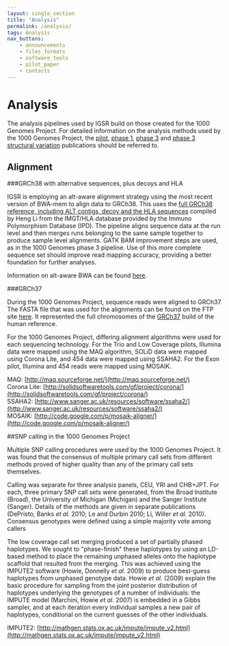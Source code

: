 ```yaml
---
layout: single_section
title: "Analysis"
permalink: /analysis/
tags: Analysis
nav_buttons:
    - announcements
    - files_formats
    - software_tools
    - pilot_paper
    - contacts
---
```


# Analysis

The analysis pipelines used by IGSR build on those created for the 1000 Genomes Project. For detailed information on the analysis methods used by the 1000 Genomes Project, the [pilot](http://www.nature.com/nature/journal/v467/n7319/full/nature09534.html), [phase 1](http://www.nature.com/nature/journal/v491/n7422/full/nature11632.html), [phase 3](http://www.nature.com/nature/journal/v526/n7571/full/nature15393.html) and [phase 3 structural variation](http://www.nature.com/nature/journal/v526/n7571/full/nature15394.html) publications should be referred to.

## Alignment

###GRCh38 with alternative sequences, plus decoys and HLA

IGSR is employing an alt-aware alignment strategy using the most recent version of BWA-mem to align data to GRCh38. This uses the [full GRCh38 reference, including ALT contigs, decoy and the HLA sequences](http://ftp.1000genomes.ebi.ac.uk/vol1/ftp/technical/reference/GRCh38_reference_genome/) compiled by Heng Li from the IMGT/HLA database provided by the Immuno Polymorphism Database (IPD).  The pipeline aligns sequence data at the run level and then merges runs belonging to the same sample together to produce sample level alignments. GATK BAM improvement steps are used, as in the 1000 Genomes phase 3 pipeline. Use of this more complete sequence set should improve read mapping accuracy, providing a better foundation for further analyses.

Information on alt-aware BWA can be found [here](https://github.com/lh3/bwa/blob/master/README-alt.md).

###GRCh37

During the 1000 Genomes Project, sequence reads were aligned to GRCh37. The FASTA file that was used for the alignments can be found on the FTP site [here](ftp://ftp.1000genomes.ebi.ac.uk/vol1/ftp/technical/reference/human_g1k_v37.fasta.gz). It represented the full chromosomes of the [GRCh37](http://www.ncbi.nlm.nih.gov/projects/genome/assembly/grc/human/index.shtml) build of the human reference.

For the 1000 Genomes Project, differing alignment algorithms were used for each sequencing technology. For the Trio and Low Coverage pilots, Illumina data were mapped using the MAQ algorithm, SOLiD data were mapped using Corona Lite, and 454 data were mapped using SSAHA2. For the Exon pilot, Illumina and 454 reads were mapped using MOSAIK.

MAQ: [http://maq.sourceforge.net/](http://maq.sourceforge.net/)  
Corona Lite: [http://solidsoftwaretools.com/gf/project/corona/](http://solidsoftwaretools.com/gf/project/corona/)  
SSAHA2: [http://www.sanger.ac.uk/resources/software/ssaha2/](http://www.sanger.ac.uk/resources/software/ssaha2/)  
MOSAIK: [http://code.google.com/p/mosaik-aligner/](http://code.google.com/p/mosaik-aligner/)

##SNP calling in the 1000 Genomes Project

Multiple SNP calling procedures were used by the 1000 Genomes Project. It was found that the consensus of multiple primary call sets from different methods proved of higher quality than any of the primary call sets themselves.

Calling was separate for three analysis panels, CEU, YRI and CHB+JPT. For each, three primary SNP call sets were generated, from the Broad Institute (Broad), the University of Michigan (Michigan) and the Sanger Institute (Sanger). Details of the methods are given in separate publications (DePristo, Banks *et al.* 2010; Le and Durbin 2010; Li, Willer *et al.* 2010). Consensus genotypes were defined using a simple majority vote among callers

The low coverage call set merging produced a set of partially phased haplotypes. We sought to "phase-finish" these haplotypes by using an LD-based method to place the remaining unphased alleles onto the haplotype scaffold that resulted from the merging. This was achieved using the IMPUTE2 software (Howie, Donnelly *et al.* 2009) to produce best-guess haplotypes from unphased genotype data. Howie *et al.* (2009) explain the basic procedure for sampling from the joint posterior distribution of haplotypes underlying the genotypes of a number of individuals: the IMPUTE model (Marchini, Howie *et al.* 2007) is embedded in a Gibbs sampler, and at each iteration every individual samples a new pair of haplotypes, conditional on the current guesses of the other individuals.

IMPUTE2: [http://mathgen.stats.ox.ac.uk/impute/impute_v2.html](http://mathgen.stats.ox.ac.uk/impute/impute_v2.html)
